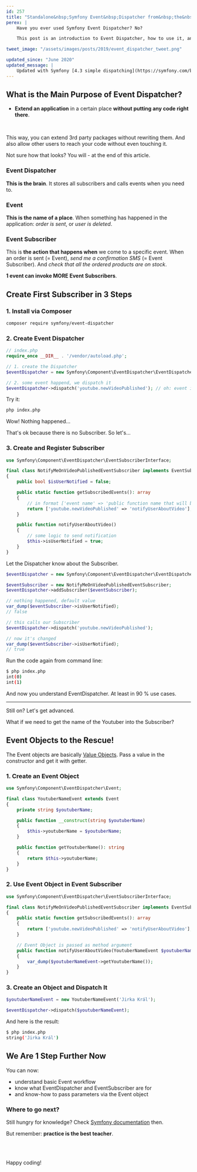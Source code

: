 ```yaml
---
id: 257
title: "Standalone&nbsp;Symfony Event&nbsp;Dispatcher from&nbsp;the&nbsp;Scratch"
perex: |
    Have you ever used Symfony Event Dispatcher? No?

    This post is an introduction to Event Dispatcher, how to use it, and in the end, you'll be able to cover 90 % use cases you'll ever need.

tweet_image: "/assets/images/posts/2019/event_dispatcher_tweet.png"

updated_since: "June 2020"
updated_message: |
    Updated with Symfony [4.3 simple dispatching](https://symfony.com/blog/new-in-symfony-4-3-simpler-event-dispatching), PHP 7.4 syntax and [`::class`-based event names](/blog/2020/05/25/the-bulletproof-event-naming-for-symfony-event-dispatcher/).
---
```


## What is the Main Purpose of Event Dispatcher?

- **Extend an application** in a certain place **without putting any code right there**.

<br>

This way, you can extend 3rd party packages without rewriting them. And also allow other users to reach your code without even touching it.

Not sure how that looks? You will - at the end of this article.


### Event Dispatcher

**This is the brain**. It stores all subscribers and calls events when you need to.


### Event

**This is the name of a place**. When something has happened in the application: *order is sent*, or *user is deleted*.


### Event Subscriber

This is **the action that happens when** we come to a specific event. When an order is sent (= Event), *send me a confirmation SMS* (= Event Subscriber). And *check that all the ordered products are on stock*.

**1 event can invoke MORE Event Subscribers**.


## Create First Subscriber in 3 Steps


### 1. Install via Composer

```bash
composer require symfony/event-dispatcher
```


### 2. Create Event Dispatcher

```php
// index.php
require_once __DIR__ . '/vendor/autoload.php';

// 1. create the Dispatcher
$eventDispatcher = new Symfony\Component\EventDispatcher\EventDispatcher;

// 2. some event happend, we dispatch it
$eventDispatcher->dispatch('youtube.newVideoPublished'); // oh: event is just a string
```

Try it:

```bash
php index.php
```

Wow! Nothing happened...

That's ok because there is no Subscriber. So let's...


### 3. Create and Register Subscriber

```php
use Symfony\Component\EventDispatcher\EventSubscriberInterface;

final class NotifyMeOnVideoPublishedEventSubscriber implements EventSubscriberInterface
{
    public bool $isUserNotified = false;

    public static function getSubscribedEvents(): array
    {
        // in format ['event name' => 'public function name that will be called']
        return ['youtube.newVideoPublished' => 'notifyUserAboutVideo'];
    }

    public function notifyUserAboutVideo()
    {
        // some logic to send notification
        $this->isUserNotified = true;
    }
}
```

Let the Dispatcher know about the Subscriber.

```php
$eventDispatcher = new Symfony\Component\EventDispatcher\EventDispatcher;

$eventSubscriber = new NotifyMeOnVideoPublishedEventSubscriber;
$eventDispatcher->addSubscriber($eventSubscriber);

// nothing happened, default value
var_dump($eventSubscriber->isUserNotified);
// false

// this calls our Subscriber
$eventDispatcher->dispatch('youtube.newVideoPublished');

// now it's changed
var_dump($eventSubscriber->isUserNotified);
// true
```

Run the code again from command line:

```bash
$ php index.php
int(0)
int(1)
```

And now you understand EventDispatcher. At least in 90 % use cases.

---

Still on? Let's get advanced.

What if we need to get the name of the Youtuber into the Subscriber?


## Event Objects to the Rescue!

The Event objects are basically [Value Objects](http://richardmiller.co.uk/2014/11/06/value-objects). Pass a value in the constructor and get it with getter.


### 1. Create an Event Object

```php
use Symfony\Component\EventDispatcher\Event;

final class YoutuberNameEvent extends Event
{
    private string $youtuberName;

    public function __construct(string $youtuberName)
    {
        $this->youtuberName = $youtuberName;
    }

    public function getYoutuberName(): string
    {
        return $this->youtuberName;
    }
}
```


### 2. Use Event Object in Event Subscriber

```php
use Symfony\Component\EventDispatcher\EventSubscriberInterface;

final class NotifyMeOnVideoPublishedEventSubscriber implements EventSubscriberInterface
{
    public static function getSubscribedEvents(): array
    {
        return ['youtube.newVideoPublished' => 'notifyUserAboutVideo'];
    }

    // Event Object is passed as method argument
    public function notifyUserAboutVideo(YoutuberNameEvent $youtuberNameEvent)
    {
        var_dump($youtuberNameEvent->getYoutuberName());
    }
}
```

### 3. Create an Object and Dispatch It

```php
$youtuberNameEvent = new YoutuberNameEvent('Jirka Král');

$eventDispatcher->dispatch($youtuberNameEvent);
```

And here is the result:

```bash
$ php index.php
string('Jirka Král')
```


## We Are 1 Step Further Now

You can now:

- understand basic Event workflow
- know what EventDispatcher and EventSubscriber are for
- and know-how to pass parameters via the Event object

### Where to go next?

Still hungry for knowledge? Check [Symfony documentation](http://symfony.com/doc/current/components/event_dispatcher.html) then.

But remember: **practice is the best teacher**.

<br><br>

Happy coding!
